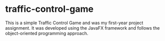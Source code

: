 # traffic-control-game
This is a simple Traffic Control Game and was my first-year project assignment. It was developed using the JavaFX framework and follows the object-oriented programming approach.
